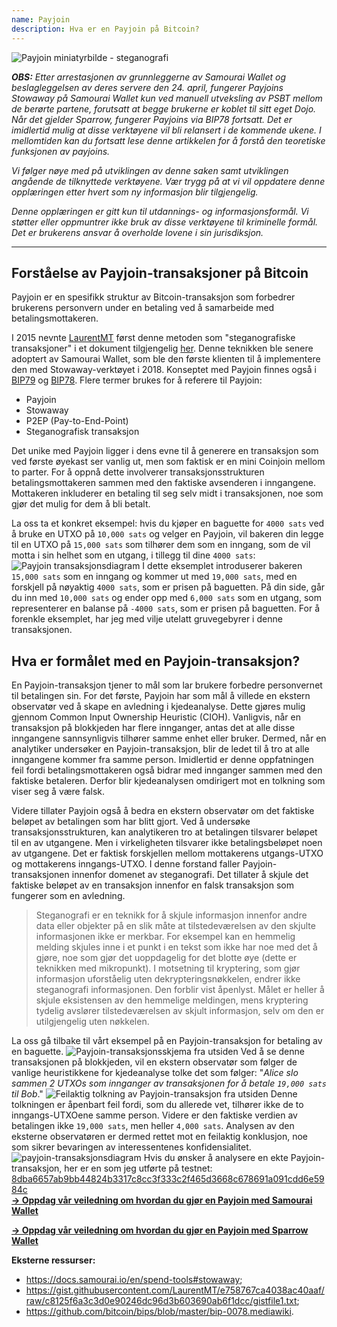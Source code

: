 ```yaml
---
name: Payjoin
description: Hva er en Payjoin på Bitcoin?
---
```

![Payjoin miniatyrbilde - steganografi](assets/cover.webp)

***OBS:** Etter arrestasjonen av grunnleggerne av Samourai Wallet og beslagleggelsen av deres servere den 24. april, fungerer Payjoins Stowaway på Samourai Wallet kun ved manuell utveksling av PSBT mellom de berørte partene, forutsatt at begge brukerne er koblet til sitt eget Dojo. Når det gjelder Sparrow, fungerer Payjoins via BIP78 fortsatt. Det er imidlertid mulig at disse verktøyene vil bli relansert i de kommende ukene. I mellomtiden kan du fortsatt lese denne artikkelen for å forstå den teoretiske funksjonen av payjoins.*

_Vi følger nøye med på utviklingen av denne saken samt utviklingen angående de tilknyttede verktøyene. Vær trygg på at vi vil oppdatere denne opplæringen etter hvert som ny informasjon blir tilgjengelig._

_Denne opplæringen er gitt kun til utdannings- og informasjonsformål. Vi støtter eller oppmuntrer ikke bruk av disse verktøyene til kriminelle formål. Det er brukerens ansvar å overholde lovene i sin jurisdiksjon._

---
## Forståelse av Payjoin-transaksjoner på Bitcoin

Payjoin er en spesifikk struktur av Bitcoin-transaksjon som forbedrer brukerens personvern under en betaling ved å samarbeide med betalingsmottakeren.

I 2015 nevnte [LaurentMT](https://twitter.com/LaurentMT) først denne metoden som "steganografiske transaksjoner" i et dokument tilgjengelig [her](https://gist.githubusercontent.com/LaurentMT/e758767ca4038ac40aaf/raw/c8125f6a3c3d0e90246dc96d3b603690ab6f1dcc/gistfile1.txt). Denne teknikken ble senere adoptert av Samourai Wallet, som ble den første klienten til å implementere den med Stowaway-verktøyet i 2018. Konseptet med Payjoin finnes også i [BIP79](https://github.com/bitcoin/bips/blob/master/bip-0079.mediawiki) og [BIP78](https://github.com/bitcoin/bips/blob/master/bip-0078.mediawiki). Flere termer brukes for å referere til Payjoin:
- Payjoin
- Stowaway
- P2EP (Pay-to-End-Point)
- Steganografisk transaksjon

Det unike med Payjoin ligger i dens evne til å generere en transaksjon som ved første øyekast ser vanlig ut, men som faktisk er en mini Coinjoin mellom to parter. For å oppnå dette involverer transaksjonsstrukturen betalingsmottakeren sammen med den faktiske avsenderen i inngangene. Mottakeren inkluderer en betaling til seg selv midt i transaksjonen, noe som gjør det mulig for dem å bli betalt.

La oss ta et konkret eksempel: hvis du kjøper en baguette for `4000 sats` ved å bruke en UTXO på `10,000 sats` og velger en Payjoin, vil bakeren din legge til en UTXO på `15,000 sats` som tilhører dem som en inngang, som de vil motta i sin helhet som en utgang, i tillegg til dine `4000 sats`:
![Payjoin transaksjonsdiagram](assets/en/1.webp)
I dette eksemplet introduserer bakeren `15,000 sats` som en inngang og kommer ut med `19,000 sats`, med en forskjell på nøyaktig `4000 sats`, som er prisen på baguetten. På din side, går du inn med `10,000 sats` og ender opp med `6,000 sats` som en utgang, som representerer en balanse på `-4000 sats`, som er prisen på baguetten. For å forenkle eksemplet, har jeg med vilje utelatt gruvegebyrer i denne transaksjonen.
## Hva er formålet med en Payjoin-transaksjon?

En Payjoin-transaksjon tjener to mål som lar brukere forbedre personvernet til betalingen sin.
For det første, Payjoin har som mål å villede en ekstern observatør ved å skape en avledning i kjedeanalyse. Dette gjøres mulig gjennom Common Input Ownership Heuristic (CIOH). Vanligvis, når en transaksjon på blokkjeden har flere innganger, antas det at alle disse inngangene sannsynligvis tilhører samme enhet eller bruker. Dermed, når en analytiker undersøker en Payjoin-transaksjon, blir de ledet til å tro at alle inngangene kommer fra samme person. Imidlertid er denne oppfatningen feil fordi betalingsmottakeren også bidrar med innganger sammen med den faktiske betaleren. Derfor blir kjedeanalysen omdirigert mot en tolkning som viser seg å være falsk.

Videre tillater Payjoin også å bedra en ekstern observatør om det faktiske beløpet av betalingen som har blitt gjort. Ved å undersøke transaksjonsstrukturen, kan analytikeren tro at betalingen tilsvarer beløpet til en av utgangene. Men i virkeligheten tilsvarer ikke betalingsbeløpet noen av utgangene. Det er faktisk forskjellen mellom mottakerens utgangs-UTXO og mottakerens inngangs-UTXO. I denne forstand faller Payjoin-transaksjonen innenfor domenet av steganografi. Det tillater å skjule det faktiske beløpet av en transaksjon innenfor en falsk transaksjon som fungerer som en avledning.

> Steganografi er en teknikk for å skjule informasjon innenfor andre data eller objekter på en slik måte at tilstedeværelsen av den skjulte informasjonen ikke er merkbar. For eksempel kan en hemmelig melding skjules inne i et punkt i en tekst som ikke har noe med det å gjøre, noe som gjør det uoppdagelig for det blotte øye (dette er teknikken med mikropunkt). I motsetning til kryptering, som gjør informasjon uforståelig uten dekrypteringsnøkkelen, endrer ikke steganografi informasjonen. Den forblir vist åpenlyst. Målet er heller å skjule eksistensen av den hemmelige meldingen, mens kryptering tydelig avslører tilstedeværelsen av skjult informasjon, selv om den er utilgjengelig uten nøkkelen.

La oss gå tilbake til vårt eksempel på en Payjoin-transaksjon for betaling av en baguette.
![Payjoin-transaksjonsskjema fra utsiden](assets/en/2.webp)
Ved å se denne transaksjonen på blokkjeden, vil en ekstern observatør som følger de vanlige heuristikkene for kjedeanalyse tolke det som følger: "*Alice slo sammen 2 UTXOs som innganger av transaksjonen for å betale `19,000 sats` til Bob*."
![Feilaktig tolkning av Payjoin-transaksjon fra utsiden](assets/en/3.webp)
Denne tolkningen er åpenbart feil fordi, som du allerede vet, tilhører ikke de to inngangs-UTXOene samme person. Videre er den faktiske verdien av betalingen ikke `19,000 sats`, men heller `4,000 sats`. Analysen av den eksterne observatøren er dermed rettet mot en feilaktig konklusjon, noe som sikrer bevaringen av interessentenes konfidensialitet.![payjoin-transaksjonsdiagram](assets/en/1.webp)
Hvis du ønsker å analysere en ekte Payjoin-transaksjon, her er en som jeg utførte på testnet: [8dba6657ab9bb44824b3317c8cc3f333c2f465d3668c678691a091cdd6e5984c](https://mempool.space/fr/testnet/tx/8dba6657ab9bb44824b3317c8cc3f333c2f465d3668c678691a091cdd6e5984c)  
[**-> Oppdag vår veiledning om hvordan du gjør en Payjoin med Samourai Wallet**](https://planb.network/tutorials/privacy/on-chain/payjoin-samourai-wallet-48a5c711-ee3d-44db-b812-c55913080eab)  

[**-> Oppdag vår veiledning om hvordan du gjør en Payjoin med Sparrow Wallet**](https://planb.network/tutorials/privacy/on-chain/payjoin-sparrow-wallet-087a0e49-61cd-41f5-8440-ac7b157bdd62)


**Eksterne ressurser:**
- https://docs.samourai.io/en/spend-tools#stowaway;
- https://gist.githubusercontent.com/LaurentMT/e758767ca4038ac40aaf/raw/c8125f6a3c3d0e90246dc96d3b603690ab6f1dcc/gistfile1.txt;
- https://github.com/bitcoin/bips/blob/master/bip-0078.mediawiki.